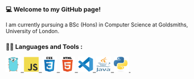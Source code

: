 ### 💻 Welcome to my GitHub page!

I am currently pursuing a BSc (Hons) in Computer Science at Goldsmiths, University of London.

### 👩‍💻 Languages and Tools :
<div>
<a href="https://go.dev/">
<img src="Images/go.svg" title="Golang"  alt="Golang" width="40" height="40"/>&nbsp;
</a>
<a href="https://www.javascript.com/">
<img src="Images/js.svg" title="JavaScript"  alt="JavaScript" width="40" height="40"/>&nbsp;
</a>
<a href="https://www.w3schools.com/css/default.asp">
<img src="Images/css.svg" title="CSS"  alt="CSS" width="40" height="40"/>&nbsp;
</a>
<a href="https://www.w3schools.com/html/">
<img src="Images/html.svg" title="Html5"  alt="Html5" width="40" height="40"/>&nbsp;
</a>
<a href="https://code.visualstudio.com/">
<img src="Images/vscode.svg" title="Vscode"  alt="Vscode" width="40" height="40"/>&nbsp;
</a>
  <a href="https://www.java.com/en/">
<img src="Images/Java.png" title="Java"  alt="Java" width="40" height="40"/>&nbsp;
</a>
    <a href="https://www.python.org/">
<img src="Images/python.png" title="Python"  alt="Python" width="40" height="40"/>&nbsp;
</a>
</div>

<!--

https://github.com/devicons/devicon/tree/master/icons

Here are some ideas to get you started:

- 🔭 I’m currently working on ...
- 🌱 I’m currently learning ...
- 👯 I’m looking to collaborate on ...
- 🤔 I’m looking for help with ...
- 💬 Ask me about ...
- 📫 How to reach me: ...
- 😄 Pronouns: ...
- ⚡ Fun fact: ...
-->
